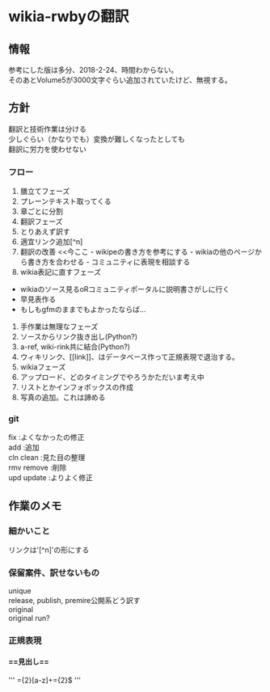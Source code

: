 # wikia-rwbyの翻訳


## 情報
参考にした版は多分、2018-2-24、時間わからない。  
そのあとVolume5が3000文字ぐらい追加されていたけど、無視する。  


## 方針
翻訳と技術作業は分ける    
少しぐらい（かなりでも）変換が難しくなったとしても  
翻訳に労力を使わせない  

### フロー
1. 膳立てフェーズ
  1. プレーンテキスト取ってくる
  1. 章ごとに分割
1. 翻訳フェーズ
  1. とりあえず訳す
  1. 適宜リンク追加[^n]
  1. 翻訳の改善   <<今ここ
    - wikipeの書き方を参考にする
    - wikiaの他のページから書き方を合わせる
    - コミュニティに表現を相談する
1. wikia表記に直すフェーズ
  - wikiaのソース見るoRコミュニティポータルに説明書さがしに行く
  - 早見表作る
  - もしもgfmのままでもよかったならば...
1. 手作業は無理なフェーズ
  1. ソースからリンク抜き出し(Python?)
  1. a-ref, wiki-rink共に結合(Python?)
  1. ウィキリンク、[[link]]、はデータベース作って正規表現で退治する。
1. wikiaフェーズ
  1. アップロード、どのタイミングでやろうかただいま考え中
  1. リストとかインフォボックスの作成
  1. 写真の追加。これは諦める

### git
fix :よくなかったの修正  
add :追加  
cln clean :見た目の整理  
rmv remove :削除  
upd update :よりよく修正  


## 作業のメモ

### 細かいこと
リンクは'[^n]'の形にする

### 保留案件、訳せないもの
unique  
release, publish, premire公開系どう訳す  
original  
original run?  

### 正規表現
#### ==見出し==
'''
={2}[a-z]+={2}$
'''
